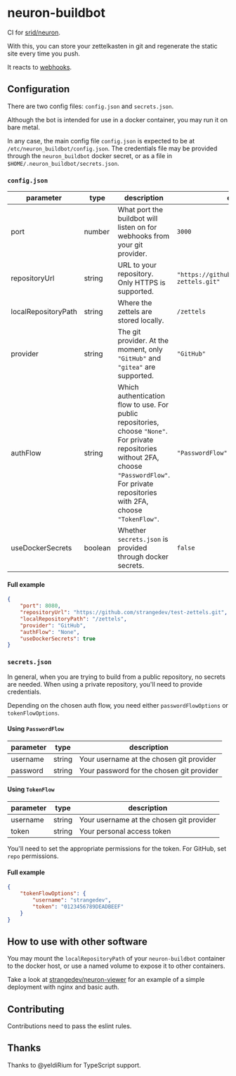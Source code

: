 # neuron-buildbot

CI for [srid/neuron](https://github.com/srid/neuron).

With this, you can store your zettelkasten in git and regenerate the
static site every time you push.

It reacts to [webhooks](https://docs.github.com/en/free-pro-team@latest/developers/webhooks-and-events/creating-webhooks).

## Configuration

There are two config files: `config.json` and `secrets.json`.

Although the bot is intended for use in a docker container, you may run it on bare metal.

In any case, the main config file `config.json` is expected to be at `/etc/neuron_buildbot/config.json`. The credentials file may be provided through the `neuron_buildbot` docker secret, or as a file in `$HOME/.neuron_buildbot/secrets.json`.

### `config.json`

|parameter|type|description|example|
|---------|----|-----------|-------|
|port|number|What port the buildbot will listen on for webhooks from your git provider.|`3000`|
|repositoryUrl|string|URL to your repository. Only HTTPS is supported.|`"https://github.com/strangedev/test-zettels.git"`|
|localRepositoryPath|string|Where the zettels are stored locally.|`/zettels`|
|provider|string|The git provider. At the moment, only `"GitHub"` and `"gitea"` are supported.|`"GitHub"`|
|authFlow|string|Which authentication flow to use. For public repositories, choose `"None"`. For private repositories without 2FA, choose `"PasswordFlow"`. For private repositories with 2FA, choose `"TokenFlow"`.|`"PasswordFlow"`|
|useDockerSecrets|boolean|Whether `secrets.json` is provided through docker secrets.|`false`|

#### Full example
```json
{
    "port": 8080,
    "repositoryUrl": "https://github.com/strangedev/test-zettels.git",
    "localRepositoryPath": "/zettels",
    "provider": "GitHub",
    "authFlow": "None",
    "useDockerSecrets": true
}
```

### `secrets.json`

In general, when you are trying to build from a public repository,
no secrets are needed. When using a private repository, you'll need
to provide credentials.

Depending on the chosen auth flow, you need either
`passwordFlowOptions` or `tokenFlowOptions`.

#### Using `PasswordFlow`

|parameter|type|description|
|---------|----|-----------|
|username|string|Your username at the chosen git provider|
|password|string|Your password for the chosen git provider|

#### Using `TokenFlow`

|parameter|type|description|
|---------|----|-----------|
|username|string|Your username at the chosen git provider|
|token|string|Your personal access token|

You'll need to set the appropriate permissions for the token.
For GitHub, set `repo` permissions.

#### Full example
```json
{
    "tokenFlowOptions": {
        "username": "strangedev",
        "token": "0123456789DEADBEEF"
    }
}
```

## How to use with other software

You may mount the `localRepositoryPath` of your `neuron-buildbot` container
to the docker host, or use a named volume to expose it to other containers.

Take a look at [strangedev/neuron-viewer](https://github.com/strangedev/neuron-viewer)
for an example of a simple deployment with nginx and basic auth.

## Contributing

Contributions need to pass the eslint rules.

## Thanks

Thanks to @yeldiRium for TypeScript support.